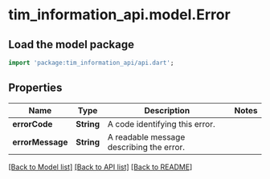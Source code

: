 # tim_information_api.model.Error

## Load the model package
```dart
import 'package:tim_information_api/api.dart';
```

## Properties
Name | Type | Description | Notes
------------ | ------------- | ------------- | -------------
**errorCode** | **String** | A code identifying this error. | 
**errorMessage** | **String** | A readable message describing the error. | 

[[Back to Model list]](../README.md#documentation-for-models) [[Back to API list]](../README.md#documentation-for-api-endpoints) [[Back to README]](../README.md)


